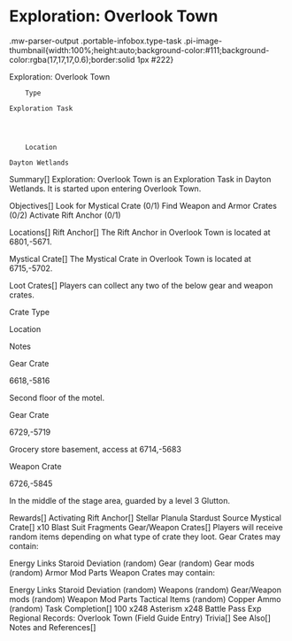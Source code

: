 # Exploration: Overlook Town

.mw-parser-output .portable-infobox.type-task .pi-image-thumbnail{width:100%;height:auto;background-color:#111;background-color:rgba(17,17,17,0.6);border:solid 1px #222}

Exploration: Overlook Town

	

	
		Type
	
	Exploration Task



	
		Location
	
	Dayton Wetlands






Summary[]
Exploration: Overlook Town is an Exploration Task in Dayton Wetlands. It is started upon entering Overlook Town.

Objectives[]
Look for Mystical Crate (0/1)
Find Weapon and Armor Crates (0/2)
Activate Rift Anchor (0/1)

Locations[]
Rift Anchor[]
The Rift Anchor in Overlook Town is located at 6801,-5671.

Mystical Crate[]
The Mystical Crate in Overlook Town is located at 6715,-5702.

Loot Crates[]
Players can collect any two of the below gear and weapon crates.



Crate Type

Location

Notes


Gear Crate

6618,-5816

Second floor of the motel.


Gear Crate

6729,-5719

Grocery store basement, access at 6714,-5683


Weapon Crate

6726,-5845

In the middle of the stage area, guarded by a level 3 Glutton.


Rewards[]
Activating Rift Anchor[]
Stellar Planula
Stardust Source
Mystical Crate[]
x10 Blast Suit Fragments
Gear/Weapon Crates[]
Players will receive random items depending on what type of crate they loot.
Gear Crates may contain:

Energy Links
Staroid
Deviation (random)
Gear (random)
Gear mods (random)
Armor Mod Parts
Weapon Crates may contain:

Energy Links
Staroid
Deviation (random)
Weapons (random)
Gear/Weapon mods (random)
Weapon Mod Parts
Tactical Items (random)
Copper Ammo (random)
Task Completion[]
100
x248 Asterism
x248 Battle Pass Exp
Regional Records: Overlook Town (Field Guide Entry)
Trivia[]
See Also[]
Notes and References[]

